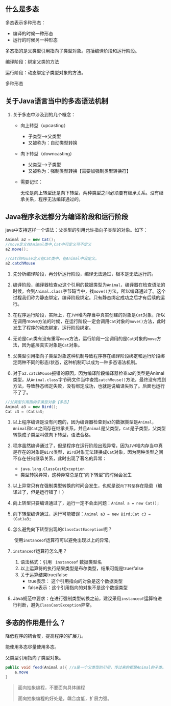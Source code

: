 ## 什么是多态

多态表示多种形态：

- 编译的时候一种形态
- 运行的时候另一种形态

多态指的是父类型引用指向子类型对象。包括编译阶段和运行阶段。

编译阶段：绑定父类的方法

运行阶段：动态绑定子类型对象的方法。

多种形态

## 关于Java语言当中的多态语法机制

1. 关于多态中涉及到的几个概念：

   - 向上转型（upcasting）

     - 子类型-->父类型
     - 又被称为：自动类型转换

   - 向下转型（downcasting）

     - 父类型-->子类型
     - 又被称为：强制类型转换【需要加强制类型转换符】

   - 需要记忆：

     无论是向上转型还是向下转型，两种类型之间必须要有继承关系。没有继承关系，程序无法编译通过的。


## Java程序永远都分为编译阶段和运行阶段

java中支持这样一个语法：父类型的引用允许指向子类型的对象。如下：

```java
Animal a2 = new Cat();
//move定义在Animal类中,Cat中可定义可不定义
a2.move();

//catchMouse定义在Cat类中，在Animal中没定义。
a2.catchMouse
```

1. 先分析编译阶段，再分析运行阶段，编译无法通过，根本是无法运行的。

2. 编译阶段，编译器检查`a2`这个引用的数据类型为`Animal`，编译器在检查语法的时候，会到`Animal.class`字节码当中，找`move()`方法，所以编译通过了。这个过程我们称为静态绑定，编译阶段绑定。只有静态绑定成功之后才有后续的运行。

3. 在程序运行阶段，实际上，在`JVM`堆内存当中真实创建的对象是`Cat`对象，所以在调用move方法的时候，在运行阶段一定会调用`Cat`对象的`move()`方法，此时发生了程序的动态绑定，运行阶段绑定。

4. 无论是`Cat`类有没有重写`move`方法，运行阶段一定调用的是`Cat`对象的`move`方法，因为底层真实对象是`Cat`对象。

5. 父类型引用指向子类型对象这种机制导致程序存在编译阶段绑定和运行阶段绑定两种不同的形态/状态，这种机制可以成为一种多态语法机制。

6. 对于`a2.catchMouse`报错的原因，因为编译阶段编译器检查`a2`的类型是Animal类型，从`Animal.class`字节码文件当中查找`catchMouse()`方法，最终没有找到方法，导致静态绑定失败，没有绑定成功，也就是说编译失败了。后面也运行不了了。

   

```java
//父类型引用指向子类型对象【多态】
Animal a3 = new Bird();
Cat c3 = (Cat)a3;
```

1. 以上程序编译是没有问题的，因为编译器检查到`a3`的数据类型是`Animal`，`Animal`和`Cat`之间存在继承关系，并且`Animal`是父类型，`Cat`是子类型，父类型转换成子类型叫做向下转型，语法合格。

2. 程序虽然编译通过了，但是程序在运行阶段出现异常，因为`JVM`堆内存当中真是存在的对象是`Bird`类型，`Bird`对象无法转换成`Cat`对象，因为两种类型之间不存在任何继承关系，此时出现了著名的异常：

   - `java.lang.ClassCastException`
   - 类型转换异常，这种异常总是在“向下转型”的时候会发生

3. 以上异常只有在强制类型转换的时间会发生，也就是说`向下转型`存在隐患（编译过了，但是运行错了！）

4. 向上转型只要编译通过了，运行一定不会出问题：`Animal a = new Cat();`

5. 向下转型编译通过，运行可能错误：`Animal a3 = new Bird;Cat c3 = (Cat)a3;`

6. 怎么避免向下转型出现的`ClassCastException`呢？

   ​	使用`instanceof`运算符可以避免出现以上的异常。

7. `instanceof`运算符怎么用？

   1. 语法格式：引用  ` instanceof`  数据类型名
   2. 以上运算符的执行结果类型是布尔类型，结果可能是true/false
   3. 关于运算结果true/false
      - true表示： 这个引用指向的对象是这个数据类型
      - false表示：这个引用指向的对象不是这个数据类型

8. Java规范中要求：在进行强制类型转换之前，建议采用`instanceof`运算符进行判断，避免`ClassCastException`异常。

## 多态的作用是什么？

降低程序的耦合度，提高程序的扩展力。

能使用多态尽量使用多态。

父类型引用指向了类型对象。

```java
public void feed(Animal a){ //a是一个父类型的引用，传过来的都是Animal的子类。
    a.move
}

```

> 面向抽象编程，不要面向具体编程
>
> 面向抽象编程的好处是，耦合度低，扩展力强。

